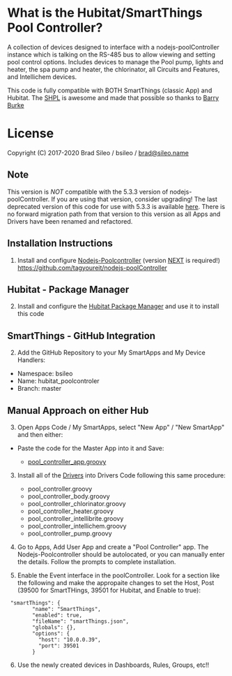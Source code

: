 # What is the Hubitat/SmartThings Pool Controller?
A collection of devices designed to interface with a nodejs-poolController instance which is talking on the RS-485 bus to allow viewing and setting pool control options. Includes devices to manage the Pool pump, lights and heater, the spa pump and heater, the chlorinator, all Circuits and Features, and Intellichem devices.

This code is fully compatible with BOTH SmartThings (classic App) and Hubitat.  The [SHPL](https://github.com/SANdood/SmartThings-Hubitat-Portability-Library) is awesome and made that possible so thanks to [Barry Burke](https://github.com/SANdood)

# License
Copyright (C) 2017-2020  Brad Sileo / bsileo / brad@sileo.name

## Note
This version is *NOT* compatible with the 5.3.3 version of nodejs-poolController. If you are using that version, consider upgrading! The last deprecated version of this code for use with 5.3.3 is available [here](https://github.com/bsileo/hubitat_poolcontroller/tree/NJPC-5.3.3). There is no forward migration path from that version to this version as all Apps and Drivers have been renamed and refactored.

## Installation Instructions
1. Install and configure [Nodejs-Poolcontroller](https://github.com/tagyoureit/nodejs-poolController) (version [NEXT](https://github.com/tagyoureit/nodejs-poolController/tree/next) is required!)
          https://github.com/tagyoureit/nodejs-poolController

## Hubitat - Package Manager

2. Install and configure the [Hubitat Package Manager](https://github.com/dcmeglio/hubitat-packagemanager) and use it to install this code

## SmartThings - GitHub Integration
2. Add the GitHub Repository to your  My SmartApps and My Device Handlers:
- Namespace: bsileo
- Name: hubitat_poolcontroler
- Branch: master

## Manual Approach on either Hub
3. Open Apps Code / My SmartApps, select "New App" / "New SmartApp" and then either:

- Paste the code for the Master App into it and Save:

	* [pool_controller_app.groovy](https://raw.githubusercontent.com/bsileo/hubitat_poolcontroller/master/smartapps/bsileo/pool_controller_app.groovy)

3. Install all of the [Drivers](https://github.com/bsileo/hubitat_poolcontroller/tree/master/devicetypes/bsileo) into Drivers Code following this same procedure:

	* pool_controller.groovy
	* pool_controller_body.groovy
	* pool_controller_chlorinator.groovy
	* pool_controller_heater.groovy
	* pool_controller_intellibrite.groovy
	* pool_controller_intellichem.groovy
	* pool_controller_pump.groovy


4. Go to Apps, Add User App and create a "Pool Controller" app. The Nodejs-Poolcontroller should be autolocated, or you can manually enter the details. Follow the prompts to complete installation.

5. Enable the Event interface in the poolController. Look for a section like the following and make the appropaite changes to set the Host, Post (39500 for SmartTHings, 39501 for Hubitat, and Enable to true):

```
 "smartThings": {
        "name": "SmartThings",
        "enabled": true,
        "fileName": "smartThings.json",
        "globals": {},
        "options": {
          "host": "10.0.0.39",
          "port": 39501
        }
```

6. Use the newly created devices in Dashboards, Rules, Groups, etc!!
